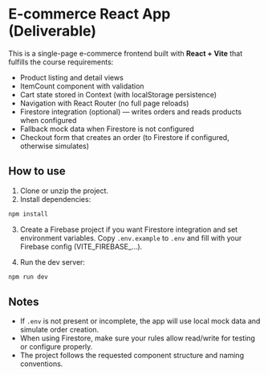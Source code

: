 # E-commerce React App (Deliverable)

This is a single-page e-commerce frontend built with **React + Vite** that fulfills the course requirements:
- Product listing and detail views
- ItemCount component with validation
- Cart state stored in Context (with localStorage persistence)
- Navigation with React Router (no full page reloads)
- Firestore integration (optional) — writes orders and reads products when configured
- Fallback mock data when Firestore is not configured
- Checkout form that creates an order (to Firestore if configured, otherwise simulates)

## How to use

1. Clone or unzip the project.
2. Install dependencies:
```bash
npm install
```
3. Create a Firebase project if you want Firestore integration and set environment variables.
Copy `.env.example` to `.env` and fill with your Firebase config (VITE_FIREBASE_...).

4. Run the dev server:
```bash
npm run dev
```

## Notes
- If `.env` is not present or incomplete, the app will use local mock data and simulate order creation.
- When using Firestore, make sure your rules allow read/write for testing or configure properly.
- The project follows the requested component structure and naming conventions.

